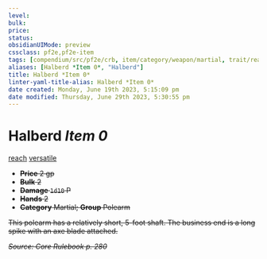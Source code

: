 ```yaml
---
level:
bulk:
price:
status:
obsidianUIMode: preview
cssclass: pf2e,pf2e-item
tags: [compendium/src/pf2e/crb, item/category/weapon/martial, trait/reach, trait/versatile-s]
aliases: [Halberd *Item 0*, "Halberd"]
title: Halberd *Item 0*
linter-yaml-title-alias: Halberd *Item 0*
date created: Monday, June 19th 2023, 5:15:09 pm
date modified: Thursday, June 29th 2023, 5:30:55 pm
---
```


# Halberd *Item 0*

[reach](rules/traits/reach.md) [versatile <s>](rules/traits/versatile.md)  

- **Price** 2 gp
- **Bulk** 2
- **Damage** `1d10` P
- **Hands** 2
- **Category** Martial; **Group** Polearm

This polearm has a relatively short, 5-foot shaft. The business end is a long spike with an axe blade attached.

*Source: Core Rulebook p. 280*
